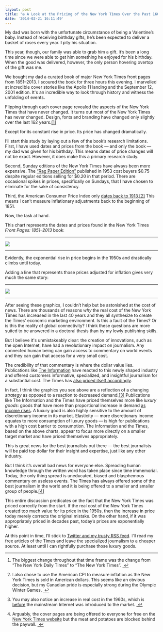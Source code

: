 ```yaml
---
layout: post
title: "◎ A Look at the Pricing of the New York Times Over the Past 160 Years"
date: '2014-02-21 16:11:49'
---
```


<p data-preserve-html-node="true">My dad was born with the unfortunate circumstance of being a Valentine&#8217;s baby. Instead of receiving birthday gifts, he&#8217;s been expected to deliver a basket of roses every year. I pity his situation.</p>

<p data-preserve-html-node="true">This year, though, our family was able to grab him a gift. It&#8217;s been a long time since we were able to get him something he enjoyed for his birthday. When the good was delivered, however, the only person hovering overtop of the gift was me. </p>

<p data-preserve-html-node="true">We bought my dad a curated book of major New York Times front pages from 1851&#8211;2013. I scoured the book for three hours this evening. I marvelled at incredible cover stories like the Apollo 11 landing and the September 12, 2001 edition. It's an incredible way to look through history and witness the unfolding of events.</p>

<p data-preserve-html-node="true">Flipping through each cover page revealed the aspects of the New York Times that have never changed. It turns out most of the New York Times has never changed. Design, fonts and branding have changed only slightly over the last 162 years.<a data-preserve-html-node="true" href="#fn:1" id="fnref:1" title="see footnote" class="footnote">[1]</a></p>

<p data-preserve-html-node="true">Except for its constant rise in price. Its price has changed dramatically.</p>

<p data-preserve-html-node="true">I&#8217;ll start this study by laying out a few of the book&#8217;s research limitations. First, I have used dates and prices from the book — and only the book — my dad was given for his birthday. This means dates of price changes will not be exact. However, it does make this a primary research study. </p>

<p data-preserve-html-node="true">Second, Sunday editions of the New York Times have always been more expensive. The <a data-preserve-html-node="true" href="http://blog.rarenewspapers.com/?tag=rag-paper">&#8220;Rag Paper Edition&#8221;</a> published in 1953 cost buyers $0.75 despite regular editions selling for $0.20 in that period. There are occasional spikes in prices, specifically on Sundays, that I have chosen to eliminate for the sake of consistency.</p>

<p data-preserve-html-node="true">Third, the American Consumer Price Index only <a data-preserve-html-node="true" href="http://www.bls.gov/cpi/cpiovrvw.htm#item1">dates back to 1913</a>.<a data-preserve-html-node="true" href="#fn:2" id="fnref:2" title="see footnote" class="footnote">[2]</a> This means I can&#8217;t measure inflationary adjustments back to the beginning of 1851. </p>

<p data-preserve-html-node="true">Now, the task at hand.</p>

<p data-preserve-html-node="true">This chart represents the dates and prices found in the New York Times <em data-preserve-html-node="true">Front Pages: 1851&#8211;2013</em> book:</p>

<hr data-preserve-html-node="true"><img src="http://localhost:8888/wp.thenewsprint.co/wp-content/uploads/2014/02/NYT%20Pricing.png" /><hr data-preserve-html-node="true">

<p data-preserve-html-node="true">Evidently, the exponential rise in price begins in the 1950s and drastically climbs until today.</p>

<p data-preserve-html-node="true">Adding a line that represents those prices adjusted for inflation gives very much the same story:</p>

<hr data-preserve-html-node="true"><img src="http://localhost:8888/wp.thenewsprint.co/wp-content/uploads/2014/02/Inflation%20Adjustment.png" /><hr data-preserve-html-node="true">

<p data-preserve-html-node="true">After seeing these graphics, I couldn&#8217;t help but be astonished at the cost of news. There are thousands of reasons <em data-preserve-html-node="true">why</em> the real cost of the New York Times has increased in the last 40 years and they all synthesize to create the Times&#8217; economic marketing environment. Is this a fault of the Times? Or is this the reality of global connectivity? I think these questions are more suited to be answered in a doctoral thesis than by my lowly publishing skills. </p>

<p data-preserve-html-node="true">But I believe it's unmistakeably clear: the creation of innovations, such as the open Internet, have had a revolutionary impact on journalism. Any connected human being can gain access to commentary on world events and they can gain that access for a very small cost.</p>

<p data-preserve-html-node="true">The credibility of that commentary is where the dollar value lies. Publications like <a data-preserve-html-node="true" href="https://www.theinformation.com/">The Information</a> have reacted to this newly shaped industry and offered customers informative, specialized, and insightful journalism for a substantial cost. The Times has <a data-preserve-html-node="true" href="http://www.nytimes.com/subscriptions/Multiproduct/lp5558.html?campaignId=3HYHY">also priced itself accordingly</a>. </p>

<p data-preserve-html-node="true">In fact, I think the graphics you see above are a reflection of a changing <em data-preserve-html-node="true">strategy</em> as opposed to a reaction to decreased demand.<a data-preserve-html-node="true" href="#fn:3" id="fnref:3" title="see footnote" class="footnote">[3]</a> Publications like The Information and the Times have priced themselves more like <em data-preserve-html-node="true">luxury goods</em>: goods that have more than proportional increase in demand <a data-preserve-html-node="true" href="http://en.wikipedia.org/wiki/Luxury_goods">as income rises</a>. A luxury good is also highly sensitive to the amount of discretionary income in its market. Elasticity — more discretionary income equates to more consumption of luxury goods — is high for publications with a high cost barrier to consumption. The Information and the Times, based on the above charts, appear to focus more directly on a smaller target market and have priced themselves appropriately. </p>

<p data-preserve-html-node="true">This is great news for the best journalists out there — the best journalists will be paid top dollar for their insight and expertise, just like any other industry. </p>

<p data-preserve-html-node="true">But I think it&#8217;s overall bad news for everyone else. Spreading human knowledge through the written word has taken place since time immemorial. Today, the only thing spread is uneducated, biased and blasphemous commentary on useless events. The Times has always offered some of the best journalism in the world and it is being offered to a smaller and smaller group of people.<a data-preserve-html-node="true" href="#fn:4" id="fnref:4" title="see footnote" class="footnote">[4]</a></p>

<p data-preserve-html-node="true">This entire discussion predicates on the fact that the New York Times was priced correctly from the start. If the real cost of the New York Times created too much value for its price in the 1950s, then the increase in price today merely corrects the original mistake. On the other hand, if it was appropriately priced in decades past, today&#8217;s prices are exponentially higher. </p>

<p data-preserve-html-node="true">At this point in time, I&#8217;ll stick to <a data-preserve-html-node="true" href="http://www.thenewsprint.co//rss-vs-twitter">Twitter and my trusty RSS feed</a>. I&#8217;ll read my free articles of the Times and leave the specialized journalism to a cheaper source. At least until I can rightfully purchase those luxury goods.</p>

<div data-preserve-html-node="true" class="footnotes">
<hr data-preserve-html-node="true" />
<ol data-preserve-html-node="true">

<li data-preserve-html-node="true" id="fn:1">
<p data-preserve-html-node="true">The biggest change throughout that time frame was the change from &#8220;The New York Daily Times&#8221; to &#8220;The New York Times&#8221;. <a data-preserve-html-node="true" href="#fnref:1" title="return to article" class="reversefootnote">&#160;&#8617;</a></p>
</li>

<li data-preserve-html-node="true" id="fn:2">
<p data-preserve-html-node="true">I also chose to use the American CPI to measure inflation as the New York Times is sold in American dollars. This seems like an obvious decision, but my Canadian pride is especially strong during the Olympic Winter Games. <a data-preserve-html-node="true" href="#fnref:2" title="return to article" class="reversefootnote">&#160;&#8617;</a></p>
</li>

<li data-preserve-html-node="true" id="fn:3">
<p data-preserve-html-node="true">You may also notice an increase in real cost in the 1960s, which is <a data-preserve-html-node="true" href="http://en.wikipedia.org/wiki/Internet">before</a> the mainstream Internet was introduced to the market. <a data-preserve-html-node="true" href="#fnref:3" title="return to article" class="reversefootnote">&#160;&#8617;</a></p>
</li>

<li data-preserve-html-node="true" id="fn:4">
<p data-preserve-html-node="true">Arguably, the cover pages are being offered to everyone for free on the <a data-preserve-html-node="true" href="http://nytimes.com">New York Times website</a> but the meat and potatoes are blocked behind the paywall. <a data-preserve-html-node="true" href="#fnref:4" title="return to article" class="reversefootnote">&#160;&#8617;</a></p>
</li>

</ol>
</div>